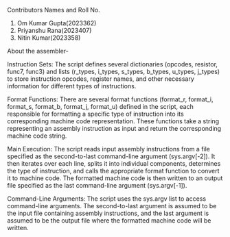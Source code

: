 Contributors Names and Roll No.

1. Om Kumar Gupta(2023362)
2. Priyanshu Rana(2023407)
3. Nitin Kumar(2023358)

About the assembler-

Instruction Sets: The script defines several dictionaries (opcodes, resistor, func7, func3) and lists (r_types, i_types, s_types, b_types, u_types, j_types) to store instruction opcodes, register names, and other necessary information for different types of instructions.

Format Functions: There are several format functions (format_r, format_i, format_s, format_b, format_j, format_u) defined in the script, each responsible for formatting a specific type of instruction into its corresponding machine code representation. These functions take a string representing an assembly instruction as input and return the corresponding machine code string.

Main Execution: The script reads input assembly instructions from a file specified as the second-to-last command-line argument (sys.argv[-2]). It then iterates over each line, splits it into individual components, determines the type of instruction, and calls the appropriate format function to convert it to machine code. The formatted machine code is then written to an output file specified as the last command-line argument (sys.argv[-1]).

Command-Line Arguments: The script uses the sys.argv list to access command-line arguments. The second-to-last argument is assumed to be the input file containing assembly instructions, and the last argument is assumed to be the output file where the formatted machine code will be written.
